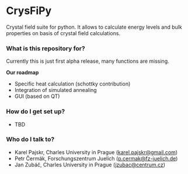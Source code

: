# CrysFiPy #

Crystal field suite for python. It allows to calculate energy levels and bulk properties on basis of crystal field calculations.

### What is this repository for? ###

Currently this is just first alpha release, many functions are missing.

**Our roadmap**

* Specific heat calculation (schottky contribution)
* Integration of simulated annealing
* GUI (based on QT)

### How do I get set up? ###

* TBD

### Who do I talk to? ###

* Karel Pajskr, Charles University in Prague (karel.pajskr@gmail.com)
* Petr Čermák, Forschungszentrum Juelich (p.cermak@fz-juelich.de)
* Jan Zubáč, Charles University in Prague (jzubac@centrum.cz)